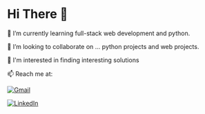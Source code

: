 # Hi There 👋
🌱 I’m currently learning full-stack web development and python.

👯 I’m looking to collaborate on ... python projects and web projects.

🐲 I'm interested in finding interesting solutions

📫 Reach me at:

[![Gmail](https://img.shields.io/badge/-Gmail-red?style=flat-square&logo=gmail&logoColor=white)](mailto:chandana.r.email@gmail.com)

[![LinkedIn](https://img.shields.io/badge/-LinkedIn-blue?style=flat-square&logo=linkedin&logoColor=white)](https://www.linkedin.com/in/chandana-r-87a028205/)



